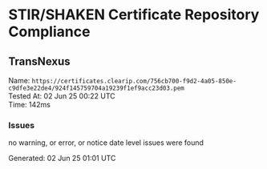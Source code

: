 # STIR/SHAKEN Certificate Repository Compliance

## TransNexus

Name: `https://certificates.clearip.com/756cb700-f9d2-4a05-850e-c9dfe3e22de4/924f145759704a19239f1ef9acc23d03.pem`\
Tested At: 02 Jun 25 00:22 UTC\
Time: 142ms

### Issues

no warning, or error, or notice date level issues were found

Generated: 02 Jun 25 01:01 UTC